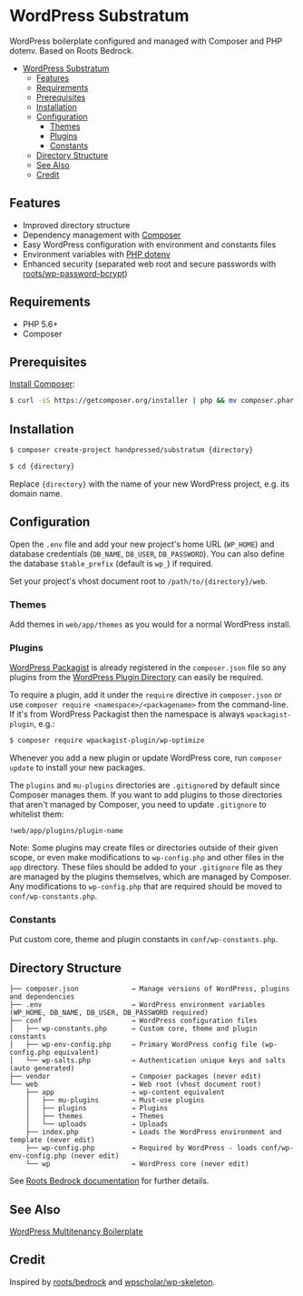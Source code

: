 # WordPress Substratum

WordPress boilerplate configured and managed with Composer and PHP dotenv. Based on Roots Bedrock.

- [WordPress Substratum](#wordpress-substratum)
	- [Features](#features)
	- [Requirements](#requirements)
	- [Prerequisites](#prerequisites)
	- [Installation](#installation)
	- [Configuration](#configuration)
		- [Themes](#themes)
		- [Plugins](#plugins)
		- [Constants](#constants)
	- [Directory Structure](#directory-structure)
	- [See Also](#see-also)
	- [Credit](#credit)

## Features

- Improved directory structure
- Dependency management with [Composer](https://getcomposer.org)
- Easy WordPress configuration with environment and constants files
- Environment variables with [PHP dotenv](https://github.com/vlucas/phpdotenv)
- Enhanced security (separated web root and secure passwords with [roots/wp-password-bcrypt](https://github.com/roots/wp-password-bcrypt))

## Requirements

- PHP 5.6+
- Composer

## Prerequisites

[Install Composer](https://getcomposer.org/doc/00-intro.md):

```bash
$ curl -sS https://getcomposer.org/installer | php && mv composer.phar /usr/local/bin/composer
```

## Installation

```bash
$ composer create-project handpressed/substratum {directory}

$ cd {directory}
```

Replace `{directory}` with the name of your new WordPress project, e.g. its domain name.

## Configuration

Open the `.env` file and add your new project's home URL (`WP_HOME`) and database credentials (`DB_NAME`, `DB_USER`, `DB_PASSWORD`). You can also define the database `$table_prefix` (default is `wp_`) if required.

Set your project's vhost document root to `/path/to/{directory}/web`.

### Themes

Add themes in `web/app/themes` as you would for a normal WordPress install.

### Plugins

[WordPress Packagist](https://wpackagist.org) is already registered in the `composer.json` file so any plugins from the [WordPress Plugin Directory](https://wordpress.org/plugins/) can easily be required.

To require a plugin, add it under the `require` directive in `composer.json` or use `composer require <namespace>/<packagename>` from the command-line. If it's from WordPress Packagist then the namespace is always `wpackagist-plugin`, e.g.:

```bash
$ composer require wpackagist-plugin/wp-optimize
```

Whenever you add a new plugin or update WordPress core, run `composer update` to install your new packages.

The `plugins` and `mu-plugins` directories are `.gitignore`d by default since Composer manages them. If you want to add plugins to those directories that aren't managed by Composer, you need to update `.gitignore` to whitelist them:

`!web/app/plugins/plugin-name`

Note: Some plugins may create files or directories outside of their given scope, or even make modifications to `wp-config.php` and other files in the `app` directory. These files should be added to your `.gitignore` file as they are managed by the plugins themselves, which are managed by Composer. Any modifications to `wp-config.php` that are required should be moved to `conf/wp-constants.php`.

### Constants

Put custom core, theme and plugin constants in `conf/wp-constants.php`.

## Directory Structure

    ├── composer.json             → Manage versions of WordPress, plugins and dependencies
	├── .env       	              → WordPress environment variables (WP_HOME, DB_NAME, DB_USER, DB_PASSWORD required)
    ├── conf                      → WordPress configuration files
    │   ├── wp-constants.php      → Custom core, theme and plugin constants
    │   ├── wp-env-config.php     → Primary WordPress config file (wp-config.php equivalent)
    │   └── wp-salts.php          → Authentication unique keys and salts (auto generated)
    ├── vendor                    → Composer packages (never edit)
    └── web                       → Web root (vhost document root)
        ├── app                   → wp-content equivalent
        │   ├── mu-plugins        → Must-use plugins
        │   ├── plugins           → Plugins
        │   ├── themes            → Themes
        │   └── uploads           → Uploads
        ├── index.php             → Loads the WordPress environment and template (never edit)
        ├── wp-config.php         → Required by WordPress - loads conf/wp-env-config.php (never edit)
	    └── wp                    → WordPress core (never edit)

See [Roots Bedrock documentation](https://roots.io/bedrock/docs/folder-structure/) for further details.

## See Also

[WordPress Multitenancy Boilerplate](https://github.com/handpressed/wp-multitenancy-boilerplate)

## Credit

Inspired by [roots/bedrock](https://github.com/roots/bedrock) and [wpscholar/wp-skeleton](https://github.com/wpscholar/wp-skeleton).